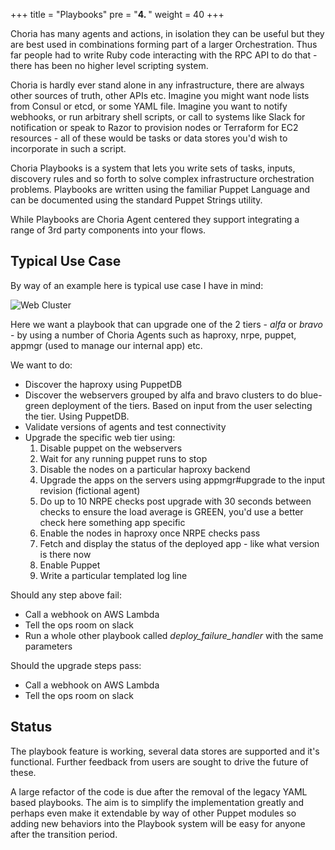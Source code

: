 +++
title = "Playbooks"
pre = "<b>4. </b>"
weight = 40
+++

Choria has many agents and actions, in isolation they can be useful but they are best used in combinations forming part of a larger Orchestration.  Thus far people had to write Ruby code interacting with the RPC API to do that - there has been no higher level scripting system.

Choria is hardly ever stand alone in any infrastructure, there are always other sources of truth, other APIs etc.  Imagine you might want node lists from Consul or etcd, or some YAML file.  Imagine you want to notify webhooks, or run arbitrary shell scripts, or call to systems like Slack for notification or speak to Razor to provision nodes or Terraform for EC2 resources - all of these would be tasks or data stores you'd wish to incorporate in such a script.

Choria Playbooks is a system that lets you write sets of tasks, inputs, discovery rules and so forth to solve complex infrastructure orchestration problems. Playbooks are written using the familiar Puppet Language and can be documented using the standard Puppet Strings utility.

While Playbooks are Choria Agent centered they support integrating a range of 3rd party components into your flows.

## Typical Use Case

By way of an example here is typical use case I have in mind:

![Web Cluster](../playbooks-use-case.png)

Here we want a playbook that can upgrade one of the 2 tiers - *alfa* or *bravo* - by using a number of Choria Agents such as haproxy, nrpe, puppet, appmgr (used to manage our internal app) etc.

We want to do:

  * Discover the haproxy using PuppetDB
  * Discover the webservers grouped by alfa and bravo clusters to do blue-green deployment of the tiers. Based on input from the user selecting the tier. Using PuppetDB.
  * Validate versions of agents and test connectivity
  * Upgrade the specific web tier using:
    1. Disable puppet on the webservers
    1. Wait for any running puppet runs to stop
    1. Disable the nodes on a particular haproxy backend
    1. Upgrade the apps on the servers using appmgr#upgrade to the input revision (fictional agent)
    1. Do up to 10 NRPE checks post upgrade with 30 seconds between checks to ensure the load average is GREEN, you'd use a better check here something app specific
    1. Enable the nodes in haproxy once NRPE checks pass
    1. Fetch and display the status of the deployed app - like what version is there now
    1. Enable Puppet
    1. Write a particular templated log line

Should any step above fail:

  * Call a webhook on AWS Lambda
  * Tell the ops room on slack
  * Run a whole other playbook called *deploy_failure_handler* with the same parameters

Should the upgrade steps pass:

  * Call a webhook on AWS Lambda
  * Tell the ops room on slack

## Status

The playbook feature is working, several data stores are supported and it's functional.  Further feedback from users are sought to drive the future of these.

A large refactor of the code is due after the removal of the legacy YAML based playbooks.  The aim is to simplify the implementation greatly and perhaps even make it extendable by way of other Puppet modules so adding new behaviors into the Playbook system will be easy for anyone after the transition period.

